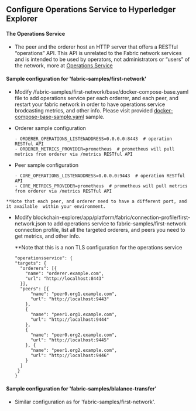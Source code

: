 ## Configure Operations Service to Hyperledger Explorer


#### The Operations Service
   - The peer and the orderer host an HTTP server that offers a RESTful “operations” API. This API is unrelated to the Fabric network services and is intended to be used by operators, not administrators or “users” of the network, more at
    [Operations Service](https://hyperledger-fabric.readthedocs.io/en/release-1.4/operations_service.html)


  #### Sample configuration for 'fabric-samples/first-network'

   - Modify <fabric-path>/fabric-samples/first-network/base/docker-compose-base.yaml file to add operations service per each orderrer, and each peer, and restart your fabric network in order to have operations service brodcasting metrics, and other info. Please visit provided [docker-compose-base-sample.yaml](app/platform/fabric/artifacts/fabric-config-samples/first-network/docker-compose-base-sample.yaml) sample.


   - Orderer sample configuration
        ````
        - ORDERER_OPERATIONS_LISTENADDRESS=0.0.0.0:8443  # operation RESTful API
        - ORDERER_METRICS_PROVIDER=prometheus  # prometheus will pull metrics from orderer via /metrics RESTful API
        ````

   - Peer sample configuration
        ````
        - CORE_OPERATIONS_LISTENADDRESS=0.0.0.0:9443  # operation RESTful API
        - CORE_METRICS_PROVIDER=prometheus  # prometheus will pull metrics from orderer via /metrics RESTful API
        ````

    **Note that each peer, and orderer need to have a different port, and it available  within your environment.

  - Modify blockchain-explorer/app/platform/fabric/connection-profile/first-network.json to add operations service to fabric-samples/first-network connection profile, list all the targeted orderers, and peers you need to get metrics, and other info.

    **Note that this is a non TLS configuration for the operations service

    ```
    "operationsservice": {
    "targets": {
      "orderers": [{
        "name": "orderer.example.com",
        "url": "http://localhost:8443"
      }],
      "peers": [{
          "name": "peer0.org1.example.com",
          "url": "http://localhost:9443"
        },
        {
          "name": "peer1.org1.example.com",
          "url": "http://localhost:9444"
        },
        {
          "name": "peer0.org2.example.com",
          "url": "http://localhost:9445"
        }, {
          "name": "peer1.org2.example.com",
          "url": "http://localhost:9446"
        }
      ]
     }
    }
    ```

  #### Sample configuration for 'fabric-samples/blalance-transfer'

  - Similar configuration as for 'fabric-samples/first-network'.


